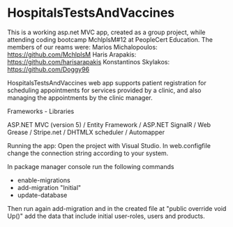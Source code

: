 # HospitalsTestsAndVaccines

This is a working asp.net MVC app, created as a group project, while attending coding bootcamp MchlplsM#12 at PeopleCert Education.
The members of our reams were:
Marios Michalopoulos: https://github.com/MchlplsM
Haris Arapakis: https://github.com/harisarapakis
Konstantinos Skylakos: https://github.com/Doggy96

HospitalsTestsAndVaccines web app supports patient registration for scheduling appointments for services provided by a clinic, and also managing the appointments by the clinic manager.

Frameworks - Libraries

ASP.NET MVC (version 5) /
Entity Framework /
ASP.NET SignalR /
Web Grease /
Stripe.net /
DHTMLX scheduler /
Automapper

Running the app:
Open the project with Visual Studio.
In web.configfile change the connection string according to your system.

In package manager console run the following commands
- enable-migrations
- add-migration "Initial"
- update-database

Τhen run again add-migration and in the created file at "public override void Up()" add the data that include initial user-roles, users and products.
